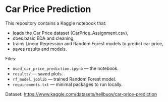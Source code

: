 # Car Price Prediction

This repository contains a Kaggle notebook that:
- loads the Car Price dataset (CarPrice_Assignment.csv),
- does basic EDA and cleaning,
- trains Linear Regression and Random Forest models to predict car price,
- saves results and models.

Files:
- `used_car_price_prediction.ipynb` — the notebook.
- `results/` — saved plots.
- `rf_model.joblib` — trained Random Forest model.
- `requirements.txt` — minimal packages to run locally.

Dataset: https://www.kaggle.com/datasets/hellbuoy/car-price-prediction
